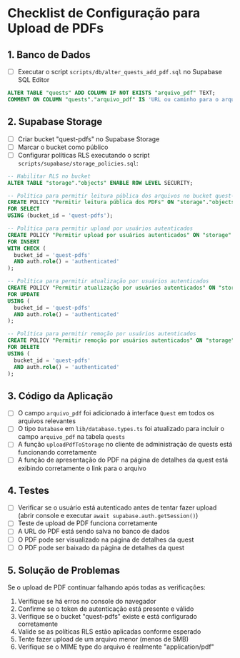 # Checklist de Configuração para Upload de PDFs

## 1. Banco de Dados

- [ ] Executar o script `scripts/db/alter_quests_add_pdf.sql` no Supabase SQL Editor
```sql
ALTER TABLE "quests" ADD COLUMN IF NOT EXISTS "arquivo_pdf" TEXT;
COMMENT ON COLUMN "quests"."arquivo_pdf" IS 'URL ou caminho para o arquivo PDF da quest';
```

## 2. Supabase Storage

- [ ] Criar bucket "quest-pdfs" no Supabase Storage
- [ ] Marcar o bucket como público
- [ ] Configurar políticas RLS executando o script `scripts/supabase/storage_policies.sql`:
```sql
-- Habilitar RLS no bucket
ALTER TABLE "storage"."objects" ENABLE ROW LEVEL SECURITY;

-- Política para permitir leitura pública dos arquivos no bucket quest-pdfs
CREATE POLICY "Permitir leitura pública dos PDFs" ON "storage"."objects"
FOR SELECT
USING (bucket_id = 'quest-pdfs');

-- Política para permitir upload por usuários autenticados
CREATE POLICY "Permitir upload por usuários autenticados" ON "storage"."objects"
FOR INSERT
WITH CHECK (
  bucket_id = 'quest-pdfs' 
  AND auth.role() = 'authenticated'
);

-- Política para permitir atualização por usuários autenticados
CREATE POLICY "Permitir atualização por usuários autenticados" ON "storage"."objects"
FOR UPDATE
USING (
  bucket_id = 'quest-pdfs'
  AND auth.role() = 'authenticated'
);

-- Política para permitir remoção por usuários autenticados
CREATE POLICY "Permitir remoção por usuários autenticados" ON "storage"."objects"
FOR DELETE
USING (
  bucket_id = 'quest-pdfs'
  AND auth.role() = 'authenticated'
);
```

## 3. Código da Aplicação

- [ ] O campo `arquivo_pdf` foi adicionado à interface `Quest` em todos os arquivos relevantes
- [ ] O tipo `Database` em `lib/database.types.ts` foi atualizado para incluir o campo `arquivo_pdf` na tabela `quests`
- [ ] A função `uploadPdfToStorage` no cliente de administração de quests está funcionando corretamente
- [ ] A função de apresentação do PDF na página de detalhes da quest está exibindo corretamente o link para o arquivo

## 4. Testes

- [ ] Verificar se o usuário está autenticado antes de tentar fazer upload (abrir console e executar `await supabase.auth.getSession()`)
- [ ] Teste de upload de PDF funciona corretamente
- [ ] A URL do PDF está sendo salva no banco de dados
- [ ] O PDF pode ser visualizado na página de detalhes da quest
- [ ] O PDF pode ser baixado da página de detalhes da quest

## 5. Solução de Problemas

Se o upload de PDF continuar falhando após todas as verificações:

1. Verifique se há erros no console do navegador
2. Confirme se o token de autenticação está presente e válido
3. Verifique se o bucket "quest-pdfs" existe e está configurado corretamente 
4. Valide se as políticas RLS estão aplicadas conforme esperado
5. Tente fazer upload de um arquivo menor (menos de 5MB)
6. Verifique se o MIME type do arquivo é realmente "application/pdf" 